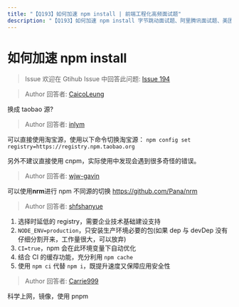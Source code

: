 ```yaml
---
title: "【Q193】如何加速 npm install | 前端工程化高频面试题"
description: "【Q193】如何加速 npm install 字节跳动面试题、阿里腾讯面试题、美团小米面试题。"
---
```


# 如何加速 npm install

> Issue
> 欢迎在 Gtihub Issue 中回答此问题: [Issue 194](https://github.com/shfshanyue/Daily-Question/issues/194)

> Author
> 回答者: [CaicoLeung](https://github.com/CaicoLeung)

换成 taobao 源?

> Author
> 回答者: [inlym](https://github.com/inlym)

可以直接使用淘宝源，使用以下命令切换淘宝源：
`npm config set registry=https://registry.npm.taobao.org`

另外不建议直接使用 cnpm，实际使用中发现会遇到很多奇怪的错误。

> Author
> 回答者: [wjw-gavin](https://github.com/wjw-gavin)

可以使用**nrm**进行 npm 不同源的切换
https://github.com/Pana/nrm

> Author
> 回答者: [shfshanyue](https://github.com/shfshanyue)

1. 选择时延低的 registry，需要企业技术基础建设支持
1. `NODE_ENV=production`，只安装生产环境必要的包(如果 dep 与 devDep 没有仔细分割开来，工作量很大，可以放弃)
1. `CI=true`，npm 会在此环境变量下自动优化
1. 结合 CI 的缓存功能，充分利用 `npm cache`
1. 使用 `npm ci` 代替 `npm i`，既提升速度又保障应用安全性

> Author
> 回答者: [Carrie999](https://github.com/Carrie999)

科学上网，镜像，使用 pnpm
